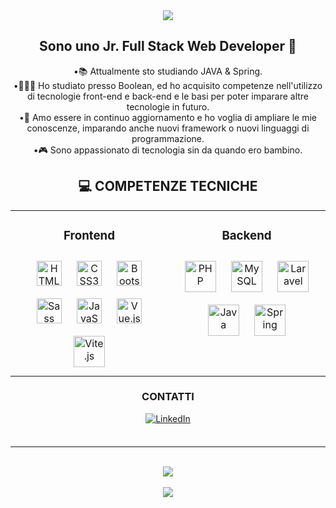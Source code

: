 <div align="center">
<img src="https://readme-typing-svg.demolab.com?font=Roboto&weight=600&size=32&duration=3000&pause=500&color=4f4f4f&center=true&vCenter=true&width=650&lines=Ciao+a+tutti+%F0%9F%91%8B;Sono+Domiziano;e+benvenuti+sul+mio+profilo+Git+Hub!" />
</div>


## <div align="center"> Sono uno Jr. Full Stack Web Developer 🚀</div>

<div align="center">•📚 Attualmente sto studiando JAVA & Spring.</div>
<div align="center">•👨🏻‍💻 Ho studiato presso Boolean, ed ho acquisito competenze nell'utilizzo di tecnologie front-end e back-end e le basi per poter imparare altre tecnologie in futuro.</div>
<div align="center">•🌱 Amo essere in continuo aggiornamento e ho voglia di ampliare le mie conoscenze, imparando anche nuovi framework o nuovi linguaggi di programmazione.</div>
<div align="center">•🎮 Sono appassionato di tecnologia sin da quando ero bambino.</div>


## <div align="center">💻 COMPETENZE TECNICHE</div>

<div align="center">
<table><tr><td valign="top" width="50%">
  
### <div align="center">Frontend</div>  
  
<div align="center">  
<a href="https://en.wikipedia.org/wiki/HTML5" target="_blank"><img style="margin: 10px" src="https://upload.wikimedia.org/wikipedia/commons/thumb/6/61/HTML5_logo_and_wordmark.svg/640px-HTML5_logo_and_wordmark.svg.png" alt="HTML5" height="40" /></a>
<a href="https://www.w3schools.com/css/" target="_blank"><img style="margin: 10px" src="https://upload.wikimedia.org/wikipedia/commons/thumb/d/d5/CSS3_logo_and_wordmark.svg/1200px-CSS3_logo_and_wordmark.svg.png" alt="CSS3" height="40" /></a> 
<a href="https://getbootstrap.com/docs/5.3/getting-started/introduction/" target="_blank"><img style="margin: 10px" src="https://cdn-icons-png.flaticon.com/512/5968/5968672.png" alt="Bootstrap" height="40" /></a>
<a href="https://sass-lang.com/" target="_blank"><img style="margin: 10px" src="https://www.freecodecamp.org/news/content/images/2022/04/sass-image.png" alt="Sass" height="40" /></a> 
<a href="https://www.javascript.com/" target="_blank"><img style="margin: 10px" src="https://upload.wikimedia.org/wikipedia/commons/thumb/6/6a/JavaScript-logo.png/800px-JavaScript-logo.png" alt="JavaScript" height="40" /></a>  
<a href="https://vuejs.org/" target="_blank"><img style="margin: 10px" src="https://upload.wikimedia.org/wikipedia/commons/thumb/9/95/Vue.js_Logo_2.svg/1200px-Vue.js_Logo_2.svg.png" alt="Vue.js" height="40" /></a>  
<a href="https://vitejs.dev/" target="_blank"><img style="margin: 10px" src="https://vitejs.dev/logo-with-shadow.png" alt="Vite.js" height="50" /></a> 
</div>
</td>
  
<td valign="top" width="50%">
  
### <div align="center">Backend</div>  
<div align="center">  
<a href="https://www.php.net/" target="_blank"><img style="margin: 10px" src="https://upload.wikimedia.org/wikipedia/commons/thumb/2/27/PHP-logo.svg/260px-PHP-logo.svg.png" alt="PHP" height="50" /></a>  
<a href="https://www.mysql.com/" target="_blank"><img style="margin: 10px" src="https://www.geekandjob.com/uploads/wiki/eceb15684d4183c66f73c1a9bb777eef708b2b66.png" alt="MySQL" height="50" /></a>   
<a href="https://laravel.com/" target="_blank"><img style="margin: 10px" src="https://upload.wikimedia.org/wikipedia/commons/thumb/9/9a/Laravel.svg/1200px-Laravel.svg.png" alt="Laravel" height="50" /></a>  
<a href="https://www.java.com/it/" target="_blank"><img style="margin: 10px" src="https://www.google.com/imgres?imgurl=https%3A%2F%2Fspng.pngfind.com%2Fpngs%2Fs%2F74-744402_java-logo-png-transparent-svg-vector-freebie-supply.png&tbnid=BwW9fBEsCEOiFM&vet=12ahUKEwjW0OX5psiAAxUCNOwKHb-_CtQQMygFegUIARDGAQ..i&imgrefurl=https%3A%2F%2Fwww.pngfind.com%2Fmpng%2Fbbhbih_java-logo-png-transparent-svg-vector-freebie-supply%2F&docid=C_pEuo9xlmdXVM&w=320&h=320&q=java%20oracle%20svg%20logo&ved=2ahUKEwjW0OX5psiAAxUCNOwKHb-_CtQQMygFegUIARDGAQ" alt="Java" height="50" /></a>  
<a href="https://spring.io/" target="_blank"><img style="margin: 10px" src="https://www.google.com/imgres?imgurl=https%3A%2F%2Fcdn.worldvectorlogo.com%2Flogos%2Fspring-3.svg&tbnid=A1LPJhoHKwb8dM&vet=12ahUKEwjT7LbTpsiAAxVbwgIHHdUMBnoQMygBegUIARDNAQ..i&imgrefurl=https%3A%2F%2Fworldvectorlogo.com%2Flogo%2Fspring-3&docid=DWbN0sU2xzjDuM&w=2499&h=2500&q=spring%20svg%20logo&ved=2ahUKEwjT7LbTpsiAAxVbwgIHHdUMBnoQMygBegUIARDNAQ" alt="Spring" height="50" /></a>  

</div>
</td>
</tr>
</table>  
</div> 

### <div align="center">CONTATTI</div>
<div align="center">
<a href="https://www.linkedin.com/in/domizianodesantis/" target="_blank">
<img src="https://img.shields.io/badge/LinkedIn-0077B5?style=for-the-badge&logo=linkedin&logoColor=white" alt="LinkedIn" style="margin-bottom: 5px;" />
</a>  
</div>

<br />

<hr />

<br />

<div align="center"><img src="https://komarev.com/ghpvc/?username=DeSantisDomiziano&style=for-the-badge&color=F47B22" /></div>
<br />
<div align="center"><img src="https://img.shields.io/github/followers/DeSantisDomiziano?label=follow&style=social" /></div>

<!--
Here are some ideas to get you started:

- 🔭 I’m currently working on ...
- 🌱 I’m currently learning ...
- 👯 I’m looking to collaborate on ...
- 🤔 I’m looking for help with ...
- 💬 Ask me about ...
- 📫 How to reach me: ...
- 😄 Pronouns: ...
- ⚡ Fun fact: ...
-->
